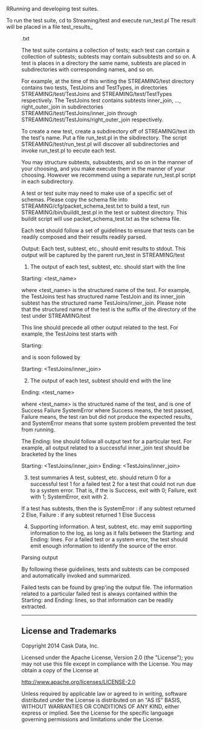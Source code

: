 RRunning and developing test suites.

To run the test suite, cd to Streaming/test and execute run_test.pl
The result will be placed in a file
	test_results_<yyyy>_<mm>_<dd>.txt

The test suite contains a collection of tests; each test can contain a
collection of subtests; subtests may contain subsubtests and so on.
A test is places in a directory the same name, subtests are placed in
subdirectories with corresponding names, and so on.

For example, at the time of this writing the STREAMING/test directory
contains two tests, TestJoins and TestTypes, in directories
STREAMING/test/TestJoins and STREAMING/test/TestTypes respectively.  The
TestJoins test contains subtests inner_join, ..., right_outer_join in
subdirectories STREAMING/test/TestJoins/inner_join through
STREAMING/test/TestJoins/right_outer_join respectively.

To create a new test, create a subdirectory off of STREAMING/test ith the
test's name.  Put a file run_test.pl in the sibdirectory.  The script
STREAMING/test/run_test.pl will discover all subdirectories and invoke
run_test.pl to eecute each test.

You may structure subtests, subsubtests, and so on in the manner of your
choosing, and you make execute them in the manner of your choosing.  However
we recommend using a separate run_test.pl script in each subdirectory.

A test or test suite may need to make use of a specific set of schemas.
Please copy the schema file into
	STREAMING/cfg/packet_schema_test.txt
to build a test, run
	STREAMING/bin/buildit_test.pl
in the test or subtest directory.  This buildit script will use
packet_schema_test.txt as the schema file.

Each test should follow a set of guidelines to ensure that tests can be
readily composed and their results readily parsed.

Output:
Each test, subtest, etc., should emit results to stdout.  This output will be
captured by the parent run_test in STREAMING/test

1) The output of each test, subtest, etc. should start with the line

Starting: <test_name>

where <test_name> is the structured name of the test.  For example, the
TestJoins test has structured name TestJoin and its inner_join subtest has the
structured name TestJoins/inner_join.  Please note that the structured name of
the test is the suffix of the directory of the test under STREAMING/test

This line should precede all other output related to the test.
For example, the TestJoins test starts with

Starting: <TestJoins>

and is soon followed by

Starting: <TestJoins/inner_join>


2) The output of each test, subtest should end with the line

Ending: <test_name> <result>


where <test_name> is the structured name of the test, and <result> is one of
	Success 	Failure		SystemError
where Success means, the test passed, Failure means, the test ran but did not
produce the expected results, and SystemError means that some system problem
prevented the test from running.

The Ending: line should follow all output text for a particular test.
For example, all output related to a successful inner_join test should be
bracketed by the lines

Starting: <TestJoins/inner_join>
Ending: <TestJoins/inner_join> <Success>

3) test summaries
A test, subtest, etc. should return
	0	for a successful test
	1 	for a failed test
	2	for a test that could not run due to a system error.
That is, if the <result> is Success, exit with 0; Failure, exit with 1;
SystemError, exit with 2.

If a test has subtests, then the <result> is
	SystemError	: if any subtest returned 2
	Else, Failure : if any subtest returned 1
	Else Success

4) Supporting information.
A test, subtest, etc.  may emit supporting information to the log, as long as
it falls between the Starting: and Ending: lines.  For a failed test or a
system error, the test should emit enough information to identify the source
of the error.

Parsing output

By following these guidelines, tests and subtests can be composed and
automatically invoked and summarized.

Failed tests can be found by grep'ing the output file.  The information
related to a particular failed test is always contained within the Starting:
and Ending: lines, so that information can be readily extracted.

-----------------------------------------------------------------------

## License and Trademarks

Copyright 2014 Cask Data, Inc.

Licensed under the Apache License, Version 2.0 (the "License"); you may not
use this file except in compliance with the License. You may obtain a copy of
the License at

http://www.apache.org/licenses/LICENSE-2.0

Unless required by applicable law or agreed to in writing, software
distributed under the License is distributed on an "AS IS" BASIS, WITHOUT
WARRANTIES OR CONDITIONS OF ANY KIND, either express or implied. See the
License for the specific language governing permissions and limitations under
the License.
